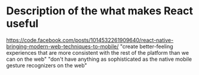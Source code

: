 # Description of the what makes React useful
https://code.facebook.com/posts/1014532261909640/react-native-bringing-modern-web-techniques-to-mobile/
"create better-feeling experiences that are more consistent with the rest of the platform than we can on the web"
"don't have anything as sophisticated as the native mobile gesture recognizers on the web"
